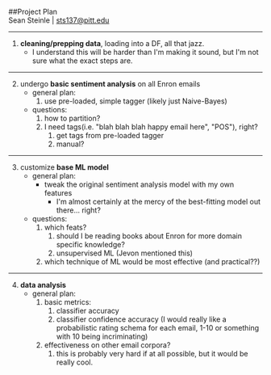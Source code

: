 ##Project Plan<br>
Sean Steinle | sts137@pitt.edu
___
1. **cleaning/prepping data**, loading into a DF, all that jazz.
	- I understand this will be harder than I'm making it sound, but I'm not sure what the exact steps are.
___
2. undergo **basic sentiment analysis** on all Enron emails
	- general plan:
		1. use pre-loaded, simple tagger (likely just Naive-Bayes)
	- questions:
		1. how to partition?
		2. I need tags(i.e. "blah blah blah happy email here", "POS"), right?
			1. get tags from pre-loaded tagger
			2. manual?
___
3. customize **base ML model**
	- general plan:
		- tweak the original sentiment analysis model with my own features
			- I'm almost certainly at the mercy of the best-fitting model out there... right?
	- questions:
		1. which feats?
			1. should I be reading books about Enron for more domain specific knowledge?
			2. unsupervised ML (Jevon mentioned this)
		1. which technique of ML would be most effective (and practical??)
___
4. **data analysis**
	- general plan:
		1. basic metrics:
			1. classifier accuracy
			2. classifier confidence accuracy (I would really like a probabilistic rating schema for each email, 1-10 or something with 10 being incriminating)
		2. effectiveness on other email corpora?
			1. this is probably very hard if at all possible, but it would be really cool.
	